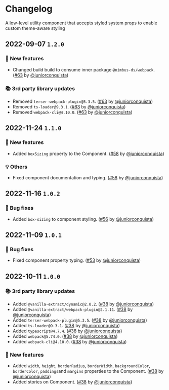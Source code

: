 # Changelog

A low-level utility component that accepts styled system props to enable custom theme-aware styling

## 2022-09-07 `1.2.0`

### 🎉 New features

- Changed build build to consume inner package `@nimbus-ds/webpack`. ([#63](https://github.com/TiendaNube/nimbus-design-system/pull/63) by [@juniorconquista](https://github.com/juniorconquista))

### 📚 3rd party library updates

- Removed `terser-webpack-plugin@5.3.5`. ([#63](https://github.com/TiendaNube/nimbus-design-system/pull/63) by [@juniorconquista](https://github.com/juniorconquista))
- Removed `ts-loader@9.3.1`. ([#63](https://github.com/TiendaNube/nimbus-design-system/pull/63) by [@juniorconquista](https://github.com/juniorconquista))
- Removed `webpack-cli@4.10.0`. ([#63](https://github.com/TiendaNube/nimbus-design-system/pull/63) by [@juniorconquista](https://github.com/juniorconquista))

## 2022-11-24 `1.1.0`

### 🎉 New features

- Added `boxSizing` property to the Component. ([#58](https://github.com/TiendaNube/nimbus-design-system/pull/#58) by [@juniorconquista](https://github.com/juniorconquista))

### 💡 Others

- Fixed component documentation and typing. ([#58](https://github.com/TiendaNube/nimbus-design-system/pull/#58) by [@juniorconquista](https://github.com/juniorconquista))

## 2022-11-16 `1.0.2`

### 🐛 Bug fixes

- Added `box-sizing` to component styling. ([#56](https://github.com/TiendaNube/nimbus-design-system/pull/#56) by [@juniorconquista](https://github.com/juniorconquista))

## 2022-11-09 `1.0.1`

### 🐛 Bug fixes

- Fixed component property typing. ([#53](https://github.com/TiendaNube/nimbus-design-system/pull/#53) by [@juniorconquista](https://github.com/juniorconquista))

## 2022-10-11 `1.0.0`

### 📚 3rd party library updates

- Added `@vanilla-extract/dynamic@2.0.2`. ([#38](https://github.com/TiendaNube/nimbus-design-system/pull/38) by [@juniorconquista](https://github.com/juniorconquista))
- Added `@vanilla-extract/webpack-plugin@2.1.11`. ([#38](https://github.com/TiendaNube/nimbus-design-system/pull/38) by [@juniorconquista](https://github.com/juniorconquista))
- Added `terser-webpack-plugin@5.3.5`. ([#38](https://github.com/TiendaNube/nimbus-design-system/pull/38) by [@juniorconquista](https://github.com/juniorconquista))
- Added `ts-loader@9.3.1`. ([#38](https://github.com/TiendaNube/nimbus-design-system/pull/38) by [@juniorconquista](https://github.com/juniorconquista))
- Added `typescript@4.7.4`. ([#38](https://github.com/TiendaNube/nimbus-design-system/pull/38) by [@juniorconquista](https://github.com/juniorconquista))
- Added `webpack@5.74.0`. ([#38](https://github.com/TiendaNube/nimbus-design-system/pull/38) by [@juniorconquista](https://github.com/juniorconquista))
- Added `webpack-cli@4.10.0`. ([#38](https://github.com/TiendaNube/nimbus-design-system/pull/38) by [@juniorconquista](https://github.com/juniorconquista))

### 🎉 New features

- Added `width`, `height`, `borderRadius`, `borderWidth`, `backgroundColor`, `borderColor`, `paddings`and `margins` properties to the Component. ([#38](https://github.com/TiendaNube/nimbus-design-system/pull/38) by [@juniorconquista](https://github.com/juniorconquista))
- Added stories on Component. ([#38](https://github.com/TiendaNube/nimbus-design-system/pull/38) by [@juniorconquista](https://github.com/juniorconquista))
